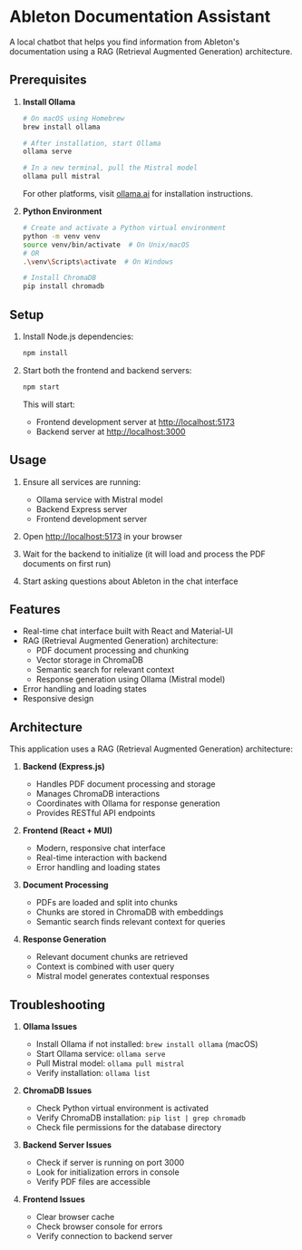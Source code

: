 # Ableton Documentation Assistant

A local chatbot that helps you find information from Ableton's documentation using a RAG (Retrieval Augmented Generation) architecture.

## Prerequisites

1. **Install Ollama**
   ```bash
   # On macOS using Homebrew
   brew install ollama

   # After installation, start Ollama
   ollama serve

   # In a new terminal, pull the Mistral model
   ollama pull mistral
   ```
   For other platforms, visit [ollama.ai](https://ollama.ai) for installation instructions.

2. **Python Environment**
   ```bash
   # Create and activate a Python virtual environment
   python -m venv venv
   source venv/bin/activate  # On Unix/macOS
   # OR
   .\venv\Scripts\activate  # On Windows

   # Install ChromaDB
   pip install chromadb
   ```

## Setup

1. Install Node.js dependencies:
   ```bash
   npm install
   ```

2. Start both the frontend and backend servers:
   ```bash
   npm start
   ```

   This will start:
   - Frontend development server at [http://localhost:5173](http://localhost:5173)
   - Backend server at [http://localhost:3000](http://localhost:3000)

## Usage

1. Ensure all services are running:
   - Ollama service with Mistral model
   - Backend Express server
   - Frontend development server

2. Open [http://localhost:5173](http://localhost:5173) in your browser
3. Wait for the backend to initialize (it will load and process the PDF documents on first run)
4. Start asking questions about Ableton in the chat interface

## Features

- Real-time chat interface built with React and Material-UI
- RAG (Retrieval Augmented Generation) architecture:
  - PDF document processing and chunking
  - Vector storage in ChromaDB
  - Semantic search for relevant context
  - Response generation using Ollama (Mistral model)
- Error handling and loading states
- Responsive design

## Architecture

This application uses a RAG (Retrieval Augmented Generation) architecture:

1. **Backend (Express.js)**
   - Handles PDF document processing and storage
   - Manages ChromaDB interactions
   - Coordinates with Ollama for response generation
   - Provides RESTful API endpoints

2. **Frontend (React + MUI)**
   - Modern, responsive chat interface
   - Real-time interaction with backend
   - Error handling and loading states

3. **Document Processing**
   - PDFs are loaded and split into chunks
   - Chunks are stored in ChromaDB with embeddings
   - Semantic search finds relevant context for queries

4. **Response Generation**
   - Relevant document chunks are retrieved
   - Context is combined with user query
   - Mistral model generates contextual responses

## Troubleshooting

1. **Ollama Issues**
   - Install Ollama if not installed: `brew install ollama` (macOS)
   - Start Ollama service: `ollama serve`
   - Pull Mistral model: `ollama pull mistral`
   - Verify installation: `ollama list`

2. **ChromaDB Issues**
   - Check Python virtual environment is activated
   - Verify ChromaDB installation: `pip list | grep chromadb`
   - Check file permissions for the database directory

3. **Backend Server Issues**
   - Check if server is running on port 3000
   - Look for initialization errors in console
   - Verify PDF files are accessible

4. **Frontend Issues**
   - Clear browser cache
   - Check browser console for errors
   - Verify connection to backend server
